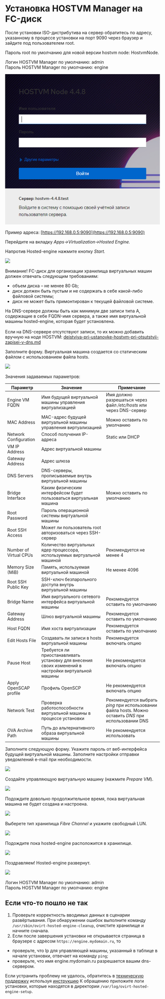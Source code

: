 # Установка HOSTVM Manager на FC-диск

После установки ISO-дистрибутива на сервер обратитесь по адресу, указанному в процессе установки на порт 9090 через браузер и зайдите под пользователем root.

Пароль root по умолчанию для новой версии hostvm node: HostvmNode.

Логин HOSTVM Manager по умолчанию: admin\
Пароль HOSTVM Manager по умолчанию: engine

![](../../../.gitbook/assets/4.4.8.PNG)

Пример адреса: [https://192.168.0.5:9090](https://192.168.0.5:9090)

Перейдите на вкладку _Apps->Virtualization->Hosted Engine._

Напротив Hosted-engine нажмите кнопку _Start._

![](../../../.gitbook/assets/FC\_1.png)

Внимание! FC-диск для организации хранилища виртуальных машин должен отвечать следующим требованиям:

* объем диска – не менее 80 Gb;
* диск должен быть пустым и не содержать в себе какой-либо файловой системы;
* диск не может быть примонтирован к текущей файловой системе.

На DNS-сервере должны быть как минимум две записи типа A, содержащие в себе FQDN-имя сервера, а также имя виртуальной машины hosted-engine, которая будет установлена.\
\
Если на DNS-сервере отсутствуют записи, то их можно добавить вручную на ноде HOSTVM: [deistviya-pri-ustanovke-hostvm-pri-otsutstvii-zapisei-v-dns.md](../deistviya-pri-ustanovke-hostvm-pri-otsutstvii-zapisei-v-dns.md "mention")

Заполните форму. Виртуальная машина создается со статическим файлом с использованием файла hosts.

![](../../../.gitbook/assets/FC\_2.png)

Значения задаваемых параметров:

| Параметр               | Значение                                                                                            | Примечание                                                                                             |
| ---------------------- | --------------------------------------------------------------------------------------------------- | ------------------------------------------------------------------------------------------------------ |
| Engine VM FQDN         | Имя будущей виртуальной машины управления виртуализацией                                            | Имя должно разрешаться через файл _/etc/hosts_ или через DNS-сервер                                    |
| MAC Address            | MAC-адрес будущей виртуальной машины управления виртуализацией                                      | Можно оставить по умолчанию                                                                            |
| Network Configuration  | Способ получения IP-адреса                                                                          | Static или DHCP                                                                                        |
| VM IP Address          | Адрес виртуальной машины                                                                            |                                                                                                        |
| Gateway Address        | Адрес шлюза                                                                                         |                                                                                                        |
| DNS Servers            | DNS-серверы, прописываемые внутрь виртуальной машины                                                |                                                                                                        |
| Bridge Interface       | Каким физическим интерфейсом будет пользоваться виртуальная машина                                  | Можно оставить по умолчанию                                                                            |
| Root Password          | Пароль операционной системы виртуальной машины                                                      |                                                                                                        |
| Root SSH Access        | Может ли пользователь root авторизоваться через SSH-сервер                                          |                                                                                                        |
| Number of Virtual CPUs | Количество виртуальных ядер процессора, используемых виртуальной машиной                            | Рекомендуется не менее 4                                                                               |
| Memory Size (MiB)      | Память, используемая виртуальной машиной                                                            | Не менее 4096                                                                                          |
| Root SSH Public Key    | SSH-ключ безпарольного доступа внутрь виртуальной машины                                            |                                                                                                        |
| Bridge Name            | Имя виртуального сетевого интерфейса виртуальной машины                                             | Рекомендуется оставить по умолчанию                                                                    |
| Gateway Address        | Шлюз виртуальной машины                                                                             | Рекомендуется оставить по умолчанию                                                                    |
| Host FQDN              | Имя хоста виртуализации                                                                             | Рекомендуется оставить по умолчанию                                                                    |
| Edit Hosts File        | Создавать ли записи в hosts виртуальной машины                                                      | Рекомендуется включать опцию                                                                           |
| Pause Host             | Требуется ли приостанавливать установку для внесения своих изменений в настройки виртуальной машины | Не рекомендуется включать опцию                                                                        |
| Apply OpenSCAP profile | Профиль OpenSCP                                                                                     | Не рекомендуется включать опцию                                                                        |
| Network Test           | Проверка работоспособности виртуальной машины в процессе установки                                  | Рекомендуется выбрать _ping_ при использовании файла hosts. Можно оставить _DNS_ при использовании DNS |
| OVA Archive Path       | Путь до альтернативного образа виртуальной машины                                                   | Не рекомендуется использовать                                                                          |

Заполните следующую форму. Укажите пароль от веб-интерфейса будущей виртуальной машины. Заполните настройки отправки уведомлений e-mail при необходимости.

![](../../../.gitbook/assets/FC\_3.png)

Создайте управляющую виртуальную машину (нажмите _Prepare VM_).

![](../../../.gitbook/assets/FC\_4.png)

Подождите довольно продолжительное время, пока виртуальная машина не будет создана и настроена.

![](../../../.gitbook/assets/FC\_5.png)

Выберете тип хранилища _Fibre Channel_ и укажите свободный LUN.

![](../../../.gitbook/assets/FC\_6.png)

Подождите пока hosted-engine расположится в хранилище.

![](../../../.gitbook/assets/FC\_7.png)

Поздравляем! Hosted-engine развернут.

![](../../../.gitbook/assets/FC\_8.png)

Логин HOSTVM Manager по умолчанию: admin\
Пароль HOSTVM Manager по умолчанию: engine

## Если что-то пошло не так

1. Проверьте корректность вводимых данных в сценарии развёртывания. При обнаружении ошибок выполните команду `/usr/sbin/ovirt-hosted-engine-cleanup`, очистите хранилище и начните сначала.
2. Если после завершения установки не открывается страница в браузере с адресом `https://engine.mydomain.ru`, то

* проверьте, что Ip для управляющей машины, указанный в таблице в начале установки, отвечает на команду `ping`;
* проверьте, что имя engine.mydomain.ru разрешается вашим dns-сервером.

Если устранить проблему не удалось, обратитесь в [техническую поддержку](https://lk.pvhostvm.ru/) используя [инструкцию](https://lk.pvhostvm.ru/) К обращению приложите логи установки, которые находятся в директории `/var/log/ovirt-hosted-engine-setup`.
